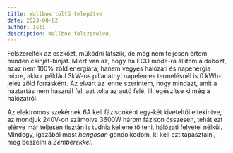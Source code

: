 ```yaml
---
title: Wallbox töltő telepítve
date: 2023-08-02
author: Isti
description: Wallbox felszerelve.
---
```

Felszerelték az eszközt, működni látszik, de még nem teljesen értem minden csínját-bínját. Miért van az, hogy ha ECO mode-ra állítom a dobozt, azaz nem 100% zöld energiára, hanem vegyes hálózati és napenergia mixre, akkor például 3kW-os pillanatnyi napelemes termelésnél is 0 kWh-t jelez zöld forrásként. Az elvárt az lenne szerintem, hogy mindazt, amit a háztartás nem használ fel, azt tolja az autó felé, ill. egészítse ki még a hálózatról.

Az elektromos szekérnek 6A kell fázisonként egy-két kivételtől eltekintve, az mondjuk 240V-on számolva 3600W három fázison összesen, tehát ezt elérve már teljesen tisztán is tudnia kellene tölteni, hálózati felvétel nélkül. Mindegy, igazából most *hangosan* gondolkodom, ki kell ezt tapasztalni, meg beszélni a *Zemberekkel*.
